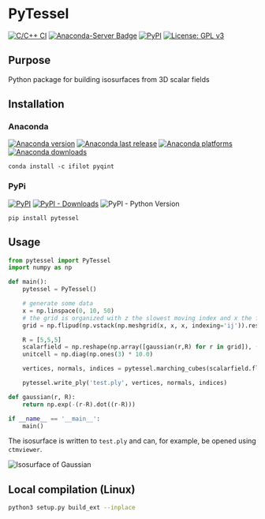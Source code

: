 # PyTessel

[![C/C++ CI](https://github.com/ifilot/pytessel/actions/workflows/build.yml/badge.svg)](https://github.com/ifilot/pytessel/actions/workflows/build.yml)
[![Anaconda-Server Badge](https://anaconda.org/ifilot/pytessel/badges/version.svg)](https://anaconda.org/ifilot/pytessel)
[![PyPI](https://img.shields.io/pypi/v/pytessel?color=green)](https://pypi.org/project/pytessel/)
[![License: GPL v3](https://img.shields.io/badge/License-GPLv3-blue.svg)](https://www.gnu.org/licenses/gpl-3.0)

## Purpose

Python package for building isosurfaces from 3D scalar fields

## Installation

### Anaconda

[![Anaconda version](https://anaconda.org/ifilot/pytessel/badges/version.svg)](https://anaconda.org/ifilot/pytessel)
[![Anaconda last release](https://anaconda.org/ifilot/pytessel/badges/latest_release_date.svg)](https://anaconda.org/ifilot/pytessel)
[![Anaconda platforms](https://anaconda.org/ifilot/pytessel/badges/platforms.svg)](https://anaconda.org/ifilot/pytessel)
[![Anaconda downloads](https://anaconda.org/ifilot/pytessel/badges/downloads.svg)](https://anaconda.org/ifilot/pytessel)


```
conda install -c ifilot pyqint
```

### PyPi

[![PyPI](https://img.shields.io/pypi/v/pytessel?color=green)](https://pypi.org/project/pytessel/)
[![PyPI - Downloads](https://img.shields.io/pypi/dm/pypi)](https://pypi.org/project/pytessel/)
![PyPI - Python Version](https://img.shields.io/pypi/pyversions/pytessel)

```
pip install pytessel
```

## Usage

```python
from pytessel import PyTessel
import numpy as np

def main():
    pytessel = PyTessel()

    # generate some data
    x = np.linspace(0, 10, 50)
    # the grid is organized with z the slowest moving index and x the fastest moving index
    grid = np.flipud(np.vstack(np.meshgrid(x, x, x, indexing='ij')).reshape(3,-1)).T

    R = [5,5,5]
    scalarfield = np.reshape(np.array([gaussian(r,R) for r in grid]), (len(x),len(x),len(x)))
    unitcell = np.diag(np.ones(3) * 10.0)

    vertices, normals, indices = pytessel.marching_cubes(scalarfield.flatten(), scalarfield.shape, unitcell.flatten(), 0.1)

    pytessel.write_ply('test.ply', vertices, normals, indices)

def gaussian(r, R):
    return np.exp(-(r-R).dot((r-R)))

if __name__ == '__main__':
    main()
```

The isosurface is written to `test.ply` and can, for example, be opened using `ctmviewer`.

![Isosurface of Gaussian](img/ply_sphere.png)

## Local compilation (Linux)

```bash
python3 setup.py build_ext --inplace
```
